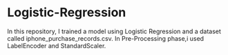 # Logistic-Regression
In this repository, I trained a model using Logistic Regression and a dataset called iphone_purchase_records.csv. In Pre-Processing phase,i used LabelEncoder and StandardScaler.
